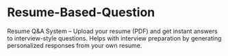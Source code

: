# Resume-Based-Question
Resume Q&amp;A System – Upload your resume (PDF) and get instant answers to interview-style questions. Helps with interview preparation by generating personalized responses from your own resume.
